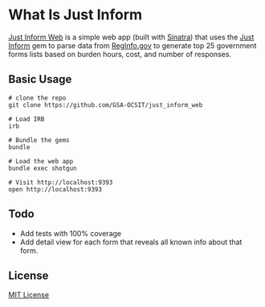 # What Is Just Inform

[Just Inform Web] is a simple web app (built with [Sinatra]) that uses the [Just Inform] gem to parse data from [RegInfo.gov] to generate top 25 government forms lists based on burden hours, cost, and number of responses.

## Basic Usage

    # clone the repo
    git clone https://github.com/GSA-OCSIT/just_inform_web

    # Load IRB
    irb
    
    # Bundle the gems
    bundle

    # Load the web app
    bundle exec shotgun
    
    # Visit http://localhost:9393
    open http://localhost:9393

## Todo

* Add tests with 100% coverage
* Add detail view for each form that reveals all known info about that form.

## License
[MIT License]
  
  [Just Inform Web]: https://github.com/GSA-OCSIT/just_inform_web
  [Sinatra]: http://www.sinatrarb.com/
  [Just Inform]: https://github.com/GSA-OCSIT/just_inform
  [RegInfo.gov]: http://www.reginfo.gov
  [MIT License]: https://github.com/GSA-OCSIT/just_inform_web/blob/master/LICENSE.md
  [README]: https://github.com/GSA-OCSIT/just_inform_web/blob/master/README.md